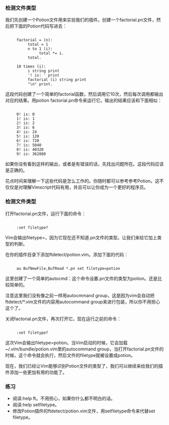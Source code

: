 ### 检测文件类型

我们先创建一个Potion文件用来实验我们的插件。创建一个factorial.pn文件，然后把下面的Potion代码写进去：
<pre><code>
     factorial = (n):
          total = 1
          n to 1 (i):
               total *= i.
          total.

     10 times (i):
          i string print
          '! is: ' print
          factorial (i) string print
          "\n" print.
</code></pre>

这段代码创建了一个简单的factorial函数，然后调用它10次，然后每次调用都输出对应的结果。用potion factorial.pn命令来运行它。输出的结果应该和下面相似：
<pre><code>
     0! is: 0
     1! is: 1
     2! is: 2
     3! is: 6
     4! is: 24
     5! is: 120
     6! is: 720
     7! is: 5040
     8! is: 40320
     9! is: 362880
</code></pre>

如果你没有看到这样的输出，或者是有错误的话，先找出问题所在。这段代码应该是正确的。

花点时间来理解一下这些代码是怎么工作的。你随时都可以参考参考Potion。这不仅仅是对理解Vimscript代码有用，并且可以让你成为一个更好的程序员。

### 检测文件类型

打开factorial.pn文件，运行下面的命令：
<pre><code>
     :set filetype?
</code></pre> 

Vim会输出filetype=，因为它现在还不知道.pn文件的类型。让我们来给它加上类型的判断。

在你的插件目录下添加ftdetect/potion.vim。添加下面的代码：
<pre><code>
     au BufNewFile,BufRead *.pn set filetype=potion
</code></pre>

这里创建了一个简单的autocmd：这个命令设置.pn文件的类型为potion。还是比较简单的。

注意这里我们没有像之前一样用autocmmand group，这是因为vim会自动把ftdetect/*.vim文件的内容用autocommand group来进行包装，所以你不用担心这个了。

关闭factorial.pn文件，再次打开它。现在运行之前的命令：
<pre><code>     
     :set filetype?
</code></pre>

这次Vim会输出filetype=potion。当Vim启动的时候，它会加载~/.vim/bundle/potion.vim里的autocommand group，当打开factorial.pn文件的时候，这个命令就会执行，然后文件的filetype就被设置成potion。

现在，我们已经让Vim能够识别Potion文件的类型了，我们可以继续来给我们的插件添加一些更加有用的功能了。

### 练习

- 阅读:help ft。不用担心，如果你什么都不明白的话。
- 阅读:help setfiletype。
- 修改Potion插件的ftdetect/potion.vim文件，用setfiletype命令来代替set filetype。
